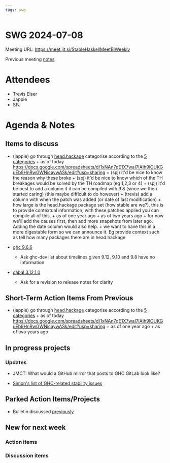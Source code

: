 ```yaml
---
tags: swg
---
```


SWG 2024-07-08
==============

Meeting URL: https://meet.jit.si/StableHaskellMeetBiWeekly

Previous meeting [notes](https://github.com/haskellfoundation/stability/blob/main/meetings/2024-06-24.md)

# Attendees
- Trevis Elser
- Jappie
- SPJ

# Agenda & Notes

## Items to discuss


- (jappie)
     go through [head.hackage](https://gitlab.haskell.org/ghc/head.hackage/-/tree/master/patches?ref_type=heads
 ) categorise according to the [5 categories](https://docs.google.com/document/d/1sX_rXHx8Mj3Kae9GalR2BwZ5-xzl7UpnpMBwl4dqsWY/edit)
        + as of today
           https://docs.google.com/spreadsheets/d/1xNAn7qE1X7waI7lAIh9lOUKGuEb9HnRwGWNicaywASk/edit?usp=sharing
           + (spj) it'd be nice to know the reason why these broke
           + (spj) it'd be nice to know which of the TH breakages would be solved by the TH roadmap (eg 1,2,3 or 4)
           + (spj) it'd be best to add a column if it can be compiled with 9.8 (since we then started caring) (this maybe difficult to do however)
           + (trevis) add a column with when the patch was added (or date of last modification)
           + how large is the head.hackage package set (how stable are we?), this is to provide contextual information, with these patches applied you can compile all of this.
        + as of one year ago
        + as of two years ago
        + for now we'll add the causes first, then add more snapshots from later ago. Adding the date column would also help.
        + we want to have this in a more digestable form so we can announce it. Eg provide context such as tell how many packages there are in head.hackage

- [ghc 9.6.6](https://discourse.haskell.org/t/ghc-9-6-6-is-now-available/9852)
  - Ask ghc-dev list about timelines given 9.12, 9.10 and 9.8 have no information

- [cabal 3.12.1.0](https://discourse.haskell.org/t/cabal-install-3-12-1-0-and-accompanying-libraries-released/9830/4)
  - Ask for a revision to release notes for clarity

## Short-Term Action Items From Previous

  - (jappie)
     go through [head.hackage](https://gitlab.haskell.org/ghc/head.hackage/-/tree/master/patches?ref_type=heads
 ) categorise according to the [5 categories](https://docs.google.com/document/d/1sX_rXHx8Mj3Kae9GalR2BwZ5-xzl7UpnpMBwl4dqsWY/edit)
        + as of today
           https://docs.google.com/spreadsheets/d/1xNAn7qE1X7waI7lAIh9lOUKGuEb9HnRwGWNicaywASk/edit?usp=sharing
        + as of one year ago
        + as of two years ago

## In progress projects
### Updates

  - JMCT: What would a GitHub mirror that posts to GHC GitLab look like?

  - [Simon's list of GHC-related stability issues](https://docs.google.com/document/d/1sX_rXHx8Mj3Kae9GalR2BwZ5-xzl7UpnpMBwl4dqsWY/edit?usp=sharing)

## Parked Action Items/Projects

  - Bulletin discussed [previously](https://github.com/haskellfoundation/stability/blob/main/meetings/2022-10-17.md)

## New for next week

### Action items

### Discussion items

